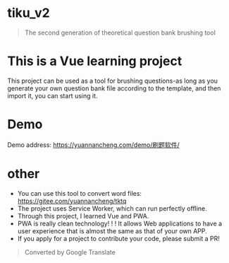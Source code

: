 # tiku_v2

> The second generation of theoretical question bank brushing tool

# This is a Vue learning project

This project can be used as a tool for brushing questions-as long as you generate your own question bank file according to the template, and then import it, you can start using it.

# Demo

Demo address: <https://yuannancheng.com/demo/刷题软件/>

# other

- You can use this tool to convert word files: https://gitee.com/yuannancheng/tktq
- The project uses Service Worker, which can run perfectly offline.
- Through this project, I learned Vue and PWA.
- PWA is really clean technology! ! ! It allows Web applications to have a user experience that is almost the same as that of your own APP.
- If you apply for a project to contribute your code, please submit a PR!

>  Converted by Google Translate

